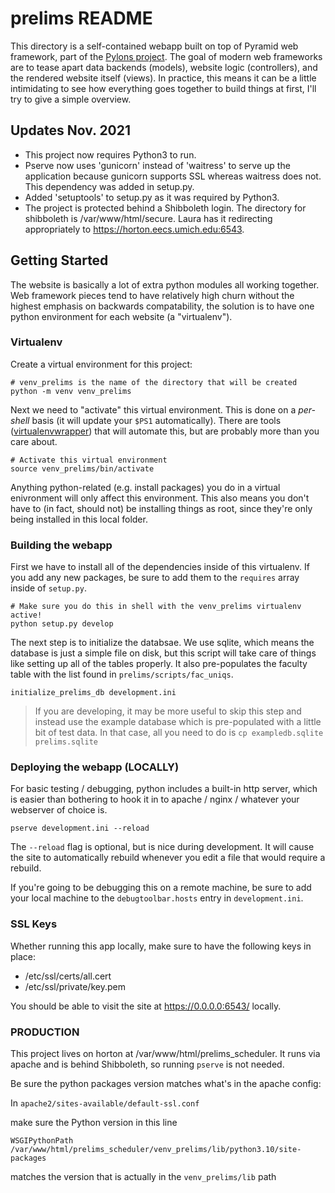 prelims README
==================

This directory is a self-contained webapp built on top of Pyramid web framework,
part of the [Pylons project](www.pylonsproject.org). The goal of modern web
frameworks are to tease apart data backends (models), website logic
(controllers), and the rendered website itself (views). In practice, this means
it can be a little intimidating to see how everything goes together to build
things at first, I'll try to give a simple overview.

Updates Nov. 2021
---------------
- This project now requires Python3 to run.
- Pserve now uses 'gunicorn' instead of 'waitress' to serve up the application because gunicorn supports SSL whereas waitress does not. This dependency was added in setup.py.
- Added 'setuptools' to setup.py as it was required by Python3.
- The project is protected behind a Shibboleth login. The directory for shibboleth is /var/www/html/secure. Laura has it redirecting appropriately to <https://horton.eecs.umich.edu:6543>. 

Getting Started
---------------

The website is basically a lot of extra python modules all working together.
Web framework pieces tend to have relatively high churn without the highest
emphasis on backwards compatability, the solution is to have one python
environment for each website (a "virtualenv").


### Virtualenv

Create a virtual environment for this project:

    # venv_prelims is the name of the directory that will be created
    python -m venv venv_prelims

Next we need to "activate" this virtual environment. This is done on a
_per-shell_ basis (it will update your `$PS1` automatically). There are tools
([virtualenvwrapper](virtualenvwrapper.readthdocs.org/en/latest/index.html))
that will automate this, but are probably more than you care about.

    # Activate this virtual environment
    source venv_prelims/bin/activate

Anything python-related (e.g. install packages) you do in a virtual enivronment
will only affect this environment. This also means you don't have to (in fact,
should not) be installing things as root, since they're only being installed in
this local folder.

### Building the webapp

First we have to install all of the dependencies inside of this virtualenv. If
you add any new packages, be sure to add them to the `requires` array inside of
`setup.py`.

    # Make sure you do this in shell with the venv_prelims virtualenv active!
    python setup.py develop

The next step is to initialize the databsae. We use sqlite, which means the
database is just a simple file on disk, but this script will take care of things
like setting up all of the tables properly. It also pre-populates the faculty
table with the list found in `prelims/scripts/fac_uniqs`.

    initialize_prelims_db development.ini

> If you are developing, it may be more useful to skip this step and instead
> use the example database which is pre-populated with a little bit of test
> data. In that case, all you need to do is `cp exampledb.sqlite prelims.sqlite`

### Deploying the webapp (LOCALLY)

For basic testing / debugging, python includes a built-in http server, which is
easier than bothering to hook it in to apache / nginx / whatever your webserver
of choice is.

    pserve development.ini --reload

The `--reload` flag is optional, but is nice during development. It will cause
the site to automatically rebuild whenever you edit a file that would require a
rebuild.

If you're going to be debugging this on a remote machine, be sure to add your
local machine to the `debugtoolbar.hosts` entry in `development.ini`.

### SSL Keys

Whether running this app locally, make sure to have the following keys in place:
- /etc/ssl/certs/all.cert
- /etc/ssl/private/key.pem

You should be able to visit the site at <https://0.0.0.0:6543/> locally.

### PRODUCTION
This project lives on horton at /var/www/html/prelims_scheduler. It runs via apache and is behind Shibboleth, so running `pserve` is not needed.

Be sure the python packages version matches what's in the apache config:
   
 In `apache2/sites-available/default-ssl.conf`

make sure the Python version in this line

`WSGIPythonPath /var/www/html/prelims_scheduler/venv_prelims/lib/python3.10/site-packages`

matches the version that is actually in the `venv_prelims/lib` path
